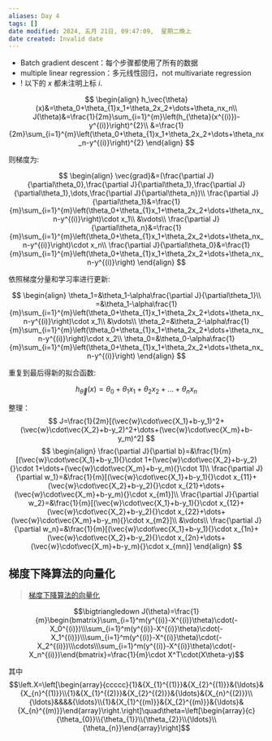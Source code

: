 ```yaml
---
aliases: Day 4
tags: []
date modified: 2024, 五月 21日, 09:47:09,  星期二晚上
date created: Invalid date
---
```


- Batch gradient descent：每个步骤都使用了所有的数据
- multiple linear regression：多元线性回归，not multivariate regression
 - ! 以下的 $x$ 都未注明上标 $i$.


$$
\begin{align}
h_\vec{\theta}(x)&=\theta_0+\theta_{1}x_1+\theta_2x_2+\dots+\theta_nx_n\\
J(\theta)&=\frac{1}{2m}\sum_{i=1}^{m}\left(h_{\theta}(x^{(i)})-y^{(i)}\right)^{2}\\
&=\frac{1}{2m}\sum_{i=1}^{m}\left(\theta_0+\theta_{1}x_1+\theta_2x_2+\dots+\theta_nx_n-y^{(i)}\right)^{2}
\end{align}
$$

则梯度为:

$$
\begin{align}
\vec{grad}&=(\frac{\partial J}{\partial\theta_0},\frac{\partial J}{\partial\theta_1},\frac{\partial J}{\partial\theta_1},\dots,\frac{\partial J}{\partial\theta_n})\\
\frac{\partial J}{\partial\theta_1}&=\frac{1}{m}\sum_{i=1}^{m}\left(\theta_0+\theta_{1}x_1+\theta_2x_2+\dots+\theta_nx_n-y^{(i)}\right)\cdot x_1\\
&\vdots\\
\frac{\partial J}{\partial\theta_n}&=\frac{1}{m}\sum_{i=1}^{m}\left(\theta_0+\theta_{1}x_1+\theta_2x_2+\dots+\theta_nx_n-y^{(i)}\right)\cdot x_n\\
\frac{\partial J}{\partial\theta_0}&=\frac{1}{m}\sum_{i=1}^{m}\left(\theta_0+\theta_{1}x_1+\theta_2x_2+\dots+\theta_nx_n-y^{(i)}\right)
\end{align}
$$

依照梯度分量和学习率进行更新:

$$
\begin{align}
\theta_1=&\theta_1-\alpha\frac{\partial J}{\partial\theta_1}\\
=&\theta_1-\alpha\frac{1}{m}\sum_{i=1}^{m}\left(\theta_0+\theta_{1}x_1+\theta_2x_2+\dots+\theta_nx_n-y^{(i)}\right)\cdot x_1\\
&\vdots\\
\theta_2=&\theta_2-\alpha\frac{1}{m}\sum_{i=1}^{m}\left(\theta_0+\theta_{1}x_1+\theta_2x_2+\dots+\theta_nx_n-y^{(i)}\right)\cdot x_2\\
\theta_0=&\theta_0-\alpha\frac{1}{m}\sum_{i=1}^{m}\left(\theta_0+\theta_{1}x_1+\theta_2x_2+\dots+\theta_nx_n-y^{(i)}\right)
\end{align}
$$

重复到最后得新的拟合函数:

$$
h_\vec{\theta}(x)=\theta_0+\theta_{1}x_1+\theta_2x_2+\dots+\theta_nx_n
$$

整理：
$$
J=\frac{1}{2m}[(\vec{w}\cdot\vec{X_1}+b-y_1)^2+(\vec{w}\cdot\vec{X_2}+b-y_2)^2+\dots+(\vec{w}\cdot\vec{X_m}+b-y_m)^2]
$$
$$
\begin{align}
\frac{\partial J}{\partial b}=&\frac{1}{m}[(\vec{w}\cdot\vec{X_1}+b-y_1){}\cdot 1+(\vec{w}\cdot\vec{X_2}+b-y_2){}\cdot 1+\dots+(\vec{w}\cdot\vec{X_m}+b-y_m){}\cdot 1]\\
\frac{\partial J}{\partial w_1}=&\frac{1}{m}[(\vec{w}\cdot\vec{X_1}+b-y_1){}\cdot x_{11}+(\vec{w}\cdot\vec{X_2}+b-y_2){}\cdot x_{21}+\dots+(\vec{w}\cdot\vec{X_m}+b-y_m){}\cdot x_{m1}]\\
\frac{\partial J}{\partial w_2}=&\frac{1}{m}[(\vec{w}\cdot\vec{X_1}+b-y_1){}\cdot x_{12}+(\vec{w}\cdot\vec{X_2}+b-y_2){}\cdot x_{22}+\dots+(\vec{w}\cdot\vec{X_m}+b-y_m){}\cdot x_{m2}]\\
&\vdots\\
\frac{\partial J}{\partial w_n}=&\frac{1}{m}[(\vec{w}\cdot\vec{X_1}+b-y_1){}\cdot x_{1n}+(\vec{w}\cdot\vec{X_2}+b-y_2){}\cdot x_{2n}+\dots+(\vec{w}\cdot\vec{X_m}+b-y_m){}\cdot x_{mn}]
\end{align}
$$

## 梯度下降算法的向量化
>[梯度下降算法的向量化](https://zhuanlan.zhihu.com/p/77253076?from_voters_page=true)

$$\bigtriangledown J(\theta)=\frac{1}{m}\begin{bmatrix}\sum_{i=1}^m(y^{(i)}-X^{(i)}\theta)\cdot(-X_0^{(i)})\\\sum_{i=1}^m(y^{(i)}-X^{(i)}\theta)\cdot(-X_1^{(i)})\\\sum_{i=1}^m(y^{(i)}-X^{(i)}\theta)\cdot(-X_2^{(i)})\\\cdots\\\sum_{i=1}^m(y^{(i)}-X^{(i)}\theta)\cdot(-X_n^{(i)})\end{bmatrix}=\frac{1}{m}\cdot X^T\cdot(X\theta-y)$$

其中
$$\left.X=\left[\begin{array}{ccccc}{1}&{X_{1}^{(1)}}&{X_{2}^{(1)}}&{\ldots}&{X_{n}^{(1)}}\\{1}&{X_{1}^{(2)}}&{X_{2}^{(2)}}&{\ldots}&{X_{n}^{(2)}}\\{\ldots}&&&&{\ldots}\\{1}&{X_{1}^{(m)}}&{X_{2}^{(m)}}&{\ldots}&{X_{n}^{(m)}}\end{array}\right.\right]\quad\theta=\left[\begin{array}{c}{\theta_{0}}\\{\theta_{1}}\\{\theta_{2}}\\{\ldots}\\{\theta_{n}}\end{array}\right]$$